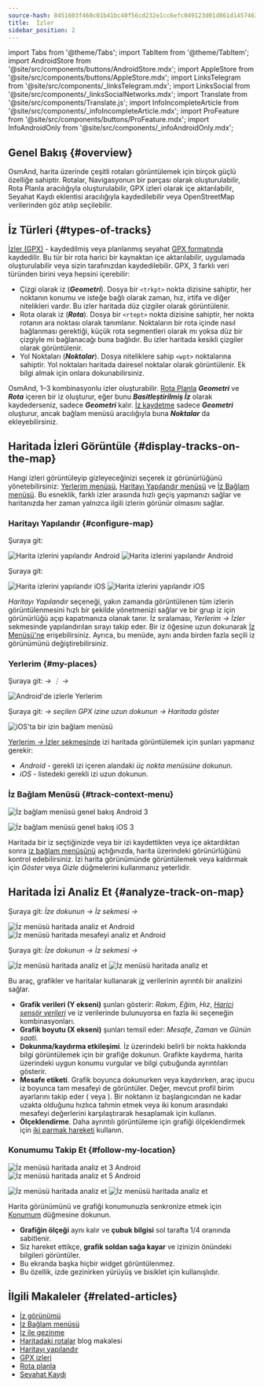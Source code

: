 ```yaml
---
source-hash: 8451603f460c01b41bc40f56cd232e1cc6efc049123d01d861d14574636fb31b
title:  İzler
sidebar_position: 2
---
```


import Tabs from '@theme/Tabs';
import TabItem from '@theme/TabItem';
import AndroidStore from '@site/src/components/buttons/AndroidStore.mdx';
import AppleStore from '@site/src/components/buttons/AppleStore.mdx';
import LinksTelegram from '@site/src/components/_linksTelegram.mdx';
import LinksSocial from '@site/src/components/_linksSocialNetworks.mdx';
import Translate from '@site/src/components/Translate.js';
import InfoIncompleteArticle from '@site/src/components/_infoIncompleteArticle.mdx';
import ProFeature from '@site/src/components/buttons/ProFeature.mdx';
import InfoAndroidOnly from '@site/src/components/_infoAndroidOnly.mdx';


## Genel Bakış {#overview}
OsmAnd, harita üzerinde çeşitli rotaları görüntülemek için birçok güçlü özelliğe sahiptir. Rotalar, Navigasyonun bir parçası olarak oluşturulabilir, Rota Planla aracılığıyla oluşturulabilir, GPX izleri olarak içe aktarılabilir, Seyahat Kaydı eklentisi aracılığıyla kaydedilebilir veya OpenStreetMap verilerinden göz atılıp seçilebilir.


## İz Türleri {#types-of-tracks}

[İzler (GPX)](#display-tracks-on-the-map) - kaydedilmiş veya planlanmış seyahat [GPX formatında](https://en.wikipedia.org/wiki/GPS_Exchange_Format) kaydedilir. Bu tür bir rota harici bir kaynaktan içe aktarılabilir, uygulamada oluşturulabilir veya sizin tarafınızdan kaydedilebilir. GPX, 3 farklı veri türünden birini veya hepsini içerebilir:

- Çizgi olarak iz (***Geometri***). Dosya bir ```<trkpt>``` nokta dizisine sahiptir, her noktanın konumu ve isteğe bağlı olarak zaman, hız, irtifa ve diğer nitelikleri vardır. Bu izler haritada düz çizgiler olarak görüntülenir.
- Rota olarak iz (***Rota***). Dosya bir ```<rtept>``` nokta dizisine sahiptir, her nokta rotanın ara noktası olarak tanımlanır. Noktaların bir rota içinde nasıl bağlanması gerektiği, küçük rota segmentleri olarak mı yoksa düz bir çizgiyle mi bağlanacağı buna bağlıdır. Bu izler haritada kesikli çizgiler olarak görüntülenir.
- Yol Noktaları (***Noktalar***). Dosya niteliklere sahip ```<wpt>``` noktalarına sahiptir. Yol noktaları haritada dairesel noktalar olarak görüntülenir. Ek bilgi almak için onlara dokunabilirsiniz.

OsmAnd, 1–3 kombinasyonlu izler oluşturabilir. [Rota Planla](../../plan-route/create-route.md) ***Geometri*** ve ***Rota*** içeren bir iz oluşturur, eğer bunu ***Basitleştirilmiş İz*** olarak kaydederseniz, sadece ***Geometri*** kalır. [İz kaydetme](../../plugins/trip-recording.md#new-track-recording) sadece ***Geometri*** oluşturur, ancak bağlam menüsü aracılığıyla buna ***Noktalar*** da ekleyebilirsiniz.


## Haritada İzleri Görüntüle {#display-tracks-on-the-map}

Hangi izleri görüntüleyip gizleyeceğinizi seçerek iz görünürlüğünü yönetebilirsiniz: [Yerlerim menüsü](#my-places), [Haritayı Yapılandır menüsü](#configure-map) ve [İz Bağlam menüsü](#track-context-menu). Bu esneklik, farklı izler arasında hızlı geçiş yapmanızı sağlar ve haritanızda her zaman yalnızca ilgili izlerin görünür olmasını sağlar.

### Haritayı Yapılandır {#configure-map}

<Tabs groupId="operating-systems" queryString="current-os">

<TabItem value="android" label="Android">

Şuraya git: *<Translate android="true" ids="shared_string_menu,configure_map,shared_string_show,show_gpx"/>*

![Harita izlerini yapılandır Android](@site/static/img/map/tracks_and_routes/tracks_and_routes_display_1_andr.png)   ![Harita izlerini yapılandır Android](@site/static/img/map/tracks_and_routes/tracks_and_routes_display_andr.png)  

</TabItem>

<TabItem value="ios" label="iOS">

Şuraya git: *<Translate ios="true" ids="shared_string_menu,configure_map,shared_string_gpx_tracks"/>*

![Harita izlerini yapılandır iOS](@site/static/img/personal/tracks/follow_track_1_ios.png)  ![Harita izlerini yapılandır iOS](@site/static/img/personal/tracks/configure_map_track_menu_ios.png)

</TabItem>

</Tabs>

*Haritayı Yapılandır* seçeneği, yakın zamanda görüntülenen tüm izlerin görüntülenmesini hızlı bir şekilde yönetmenizi sağlar ve bir grup iz için görünürlüğü açıp kapatmanıza olanak tanır. İz sıralaması, *Yerlerim → İzler* sekmesinde yapılandırılan sırayı takip eder. Bir iz öğesine uzun dokunarak [İz Menüsü'ne](../../personal/tracks/manage-tracks.md#track-menu) erişebilirsiniz. Ayrıca, bu menüde, aynı anda birden fazla seçili iz görünümünü değiştirebilirsiniz.

### Yerlerim {#my-places}

<Tabs groupId="operating-systems" queryString="current-os">

<TabItem value="android" label="Android">

Şuraya git: *<Translate android="true" ids="shared_string_menu,shared_string_my_places,shared_string_gpx_files"/> → &#8942; → <Translate android="true" ids="shared_string_show_on_map"/>*

![Android'de izlerle Yerlerim](@site/static/img/personal/tracks/one_track_menu_andr.png)

</TabItem>

<TabItem value="ios" label="iOS">

Şuraya git: *<Translate ios="true" ids="shared_string_menu,shared_string_my_places,shared_string_gpx_tracks"/> → seçilen GPX izine uzun dokunun → Haritada göster*

![iOS'ta bir izin bağlam menüsü](@site/static/img/personal/tracks/one_track_menu_ios.png)

</TabItem>

</Tabs>

[Yerlerim *→* İzler sekmesinde](../../personal/tracks/manage-tracks.md#manage-tracks) izi haritada görüntülemek için şunları yapmanız gerekir:

- *Android* - gerekli izi içeren alandaki *üç nokta menüsüne* dokunun.
- *iOS* - listedeki gerekli izi uzun dokunun.


### İz Bağlam Menüsü {#track-context-menu}

<Tabs groupId="operating-systems" queryString="current-os">

<TabItem value="android" label="Android">

![İz bağlam menüsü genel bakış Android 3](@site/static/img/personal/tracks/track_context_overview_andr_3.png)

</TabItem>

<TabItem value="ios" label="iOS">

![İz bağlam menüsü genel bakış iOS 3](@site/static/img/personal/tracks/track_context_overview_ios_3.png)

</TabItem>

</Tabs>

Haritada bir iz seçtiğinizde veya bir izi kaydettikten veya içe aktardıktan sonra [iz bağlam menüsünü](./track-context-menu.md) açtığınızda, harita üzerindeki görünürlüğünü kontrol edebilirsiniz. İzi harita görünümünde görüntülemek veya kaldırmak için *Göster* veya *Gizle* düğmelerini kullanmanız yeterlidir.


## Haritada İzi Analiz Et {#analyze-track-on-map}

<Tabs groupId="operating-systems" queryString="current-os">

<TabItem value="android" label="Android">

Şuraya git: *İze dokunun → İz sekmesi → <Translate android="true" ids="analyze_on_map"/>*  

![İz menüsü haritada analiz et Android](@site/static/img/personal/tracks/analyze_track_on_map_andr.png)    ![İz menüsü haritada mesafeyi analiz et Android](@site/static/img/personal/tracks/analyze_track_on_map_distance_andr.png)

</TabItem>

<TabItem value="ios" label="iOS">

Şuraya git: *İze dokunun → İz sekmesi → <Translate ios="true" ids="analyze_on_map"/>*  

![İz menüsü haritada analiz et](@site/static/img/personal/tracks/track_analyze_ios.png)  ![İz menüsü haritada analiz et ](@site/static/img/personal/tracks/track_analyze_on_map_ios.png)

</TabItem>

</Tabs>

Bu araç, grafikler ve haritalar kullanarak [iz](../../map/tracks/track-context-menu.md#options) verilerinin ayrıntılı bir analizini sağlar.

- **Grafik verileri (Y ekseni)** şunları gösterir: *Rakım*, *Eğim*, *Hız*, [*Harici sensör verileri*](../../plugins/external-sensors.md) ve iz verilerinde bulunuyorsa en fazla iki seçeneğin kombinasyonları.
- **Grafik boyutu (X ekseni)** şunları temsil eder: *Mesafe*, *Zaman* ve *Günün saati*.
- **Dokunma/kaydırma etkileşimi**. İz üzerindeki belirli bir nokta hakkında bilgi görüntülemek için bir grafiğe dokunun. Grafikte kaydırma, harita üzerindeki uygun konumu vurgular ve bilgi çubuğunda ayrıntıları gösterir.
- **Mesafe etiketi**. Grafik boyunca dokunurken veya kaydırırken, araç ipucu iz boyunca tam mesafeyi de görüntüler. Değer, mevcut profil birim ayarlarını takip eder (<Translate android="true" ids="km"/> veya <Translate android="true" ids="mile"/>). Bir noktanın iz başlangıcından ne kadar uzakta olduğunu hızlıca tahmin etmek veya iki konum arasındaki mesafeyi değerlerini karşılaştırarak hesaplamak için kullanın.
- **Ölçeklendirme**. Daha ayrıntılı görüntüleme için grafiği ölçeklendirmek için [iki parmak hareketi](../../map/interact-with-map.md#gestures) kullanın.


### Konumumu Takip Et {#follow-my-location}

<Tabs groupId="operating-systems" queryString="current-os">

<TabItem value="android" label="Android">

![İz menüsü haritada analiz et 3 Android](@site/static/img/personal/tracks/track_analyze_on_map_3_android.png) ![İz menüsü haritada analiz et 5 Android](@site/static/img/personal/tracks/track_analyze_on_map_5_android.png)

</TabItem>

<TabItem value="ios" label="iOS">

![İz menüsü haritada analiz et](@site/static/img/personal/tracks/track_follow_my_location_3_ios.png)  ![İz menüsü haritada analiz et ](@site/static/img/personal/tracks/track_follow_my_location_4_ios.png)

</TabItem>

</Tabs>

Harita görünümünü ve grafiği konumunuzla senkronize etmek için [Konumum](../../map/interact-with-map.md#my-location-and-zoom) düğmesine dokunun.

- **Grafiğin ölçeği** aynı kalır ve **çubuk bilgisi** sol tarafta 1/4 oranında sabitlenir.
- Siz hareket ettikçe, **grafik soldan sağa kayar** ve izinizin önündeki bilgileri görüntüler.
- Bu ekranda başka hiçbir widget görüntülenmez.
- Bu özellik, izde gezinirken yürüyüş ve bisiklet için kullanışlıdır.  


## İlgili Makaleler {#related-articles}

- [İz görünümü](./appearance.md)
- [İz Bağlam menüsü](./track-context-menu.md)
- [İz ile gezinme](../../navigation/setup/gpx-navigation.md)
- [Haritadaki rotalar](https://docs.osmand.net/blog/routes) blog makalesi
- [Haritayı yapılandır](../../map/configure-map-menu.md)  
- [GPX izleri](../../personal/tracks/index.md)  
- [Rota planla](../../plan-route/index.md)  
- [Seyahat Kaydı](../../plugins/trip-recording.md)
